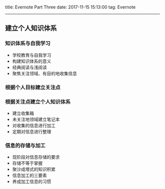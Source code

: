 title: Evernote Part Three
date: 2017-11-15 15:13:00
tag: Evernote

---

## 建立个人知识体系 ##

### 知识体系与自我学习 ###

* 学校教育与自我学习
* 构建知识体系的意义
* 经典阅读与浅阅读
* 聚焦关注领域、有目的地收集信息

### 根据个人目标建立关注点 ###

### 根据关注点建立个人知识体系 ###

* 建立收集箱
* 未关注地领域建立笔记本
* 对收集的信息进行加工
* 定期对信息进行整理

### 信息的存储与加工 ###

* 现阶段对信息存储的要求
* 存储不等于掌握
* 聚沙成塔式的知识积累
* 信息加工的三要素
* 养成加工信息的习惯